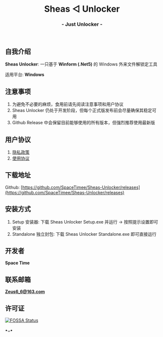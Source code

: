 <h1 align="center">Sheas ◁ Unlocker</h1>
<h3 align="center">- Just Unlocker -</h3>
</br>

## 自我介绍
**Sheas Unlocker**: 一只基于 **Winform (.Net5)** 的 Windows 外来文件解锁定工具

适用平台: **Windows**

## 注意事项
1. 为避免不必要的麻烦，食用前请先阅读注意事项和用户协议
2. Sheas Unlocker 仍处于开发阶段，但每个正式版发布前会尽量确保其稳定可用
3. Github Release 中会保留目前能够使用的所有版本，但强烈推荐使用最新版

## 用户协议
1. [隐私政策](https://thoughts.teambition.com/share/62215b3f8ecda0004135fa83#title=Sheas_Unlocker_隐私政策)
2. [使用协议](https://thoughts.teambition.com/share/62215bb80afc380041785103#title=Sheas_Unlocker_使用协议)

## 下载地址
Github: [https://github.com/SpaceTimee/Sheas-Unlocker/releases](https://github.com/SpaceTimee/Sheas-Unlocker/releases)

## 安装方式
1. Setup 安装器: 下载 Sheas Unlocker Setup.exe 并运行 -> 按照提示设置即可安装
2. Standalone 独立封包: 下载 Sheas Unlocker Standalone.exe 即可直接运行

## 开发者
**Space Time**

## 联系邮箱
**Zeus6_6@163.com**

## 许可证
[![FOSSA Status](https://app.fossa.com/api/projects/git%2Bgithub.com%2FSpaceTimee%2FSheas-Unlocker.svg?type=large)](https://app.fossa.com/projects/git%2Bgithub.com%2FSpaceTimee%2FSheas-Unlocker?ref=badge_large)

•ᴗ•
